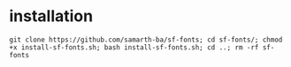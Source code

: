 # installation

`git clone https://github.com/samarth-ba/sf-fonts; cd sf-fonts/; chmod +x install-sf-fonts.sh; bash install-sf-fonts.sh; cd ..; rm -rf sf-fonts`

